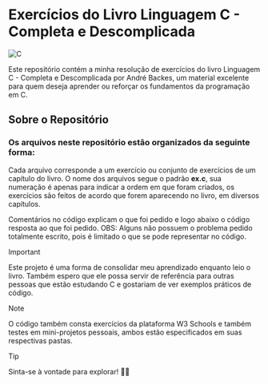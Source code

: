 # Exercícios do Livro Linguagem C - Completa e Descomplicada
![C](https://img.shields.io/badge/c-%2300599C.svg?style=for-the-badge&logo=c&logoColor=white)
<p>
Este repositório contém a minha resolução de exercícios do livro Linguagem C - Completa e Descomplicada por André Backes, um material excelente para quem deseja aprender ou reforçar os fundamentos da programação em C.
</p>
<h2>Sobre o Repositório</h2>

<h3>Os arquivos neste repositório estão organizados da seguinte forma:</h3>
<p>
Cada arquivo corresponde a um exercício ou conjunto de exercícios de um capítulo do livro.
O nome dos arquivos segue o padrão <b>ex.c</b>, sua numeração é apenas para indicar a ordem em que foram criados, os exercícios são feitos de acordo que forem aparecendo no livro, em diversos capítulos.
</p>
<p>
Comentários no código explicam o que foi pedido e logo abaixo o código resposta ao que foi pedido. OBS: Alguns não possuem o problema pedido totalmente escrito, pois é limitado o que se pode representar no código.
</p>

> [!IMPORTANT]
> Este projeto é uma forma de consolidar meu aprendizado enquanto leio o livro. Também espero que ele possa servir de referência para outras pessoas que estão estudando C e gostariam de ver exemplos práticos de código.

> [!NOTE]
>  O código também consta exercícios da plataforma W3 Schools e também testes em mini-projetos pessoais, ambos estão especificados em suas respectivas pastas.</b>

> [!TIP]
> Sinta-se à vontade para explorar! 👋😄
